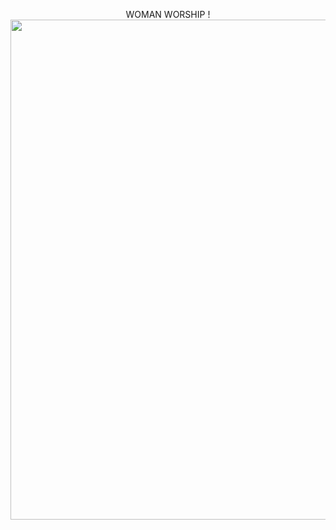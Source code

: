 <p align="center">
  WOMAN WORSHIP !
  <img src="https://user-images.githubusercontent.com/123001669/217806650-08a831a7-59ac-47cf-aaf1-c2e204522efc.jpg" width="800">
</p>


